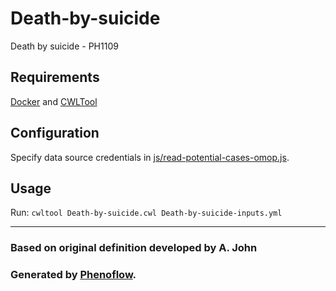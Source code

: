 # Death-by-suicide

Death by suicide - PH1109

## Requirements

[Docker](https://docs.docker.com/install/) and [CWLTool](https://github.com/common-workflow-language/cwltool#install)

## Configuration

Specify data source credentials in [js/read-potential-cases-omop.js](js/read-potential-cases-omop.js).

## Usage

Run: `cwltool Death-by-suicide.cwl Death-by-suicide-inputs.yml`

***

### Based on original definition developed by A. John
### Generated by [Phenoflow](https://kclhi.org/phenoflow).
